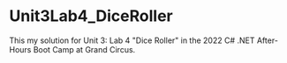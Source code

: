 # Unit3Lab4_DiceRoller
This my solution for Unit 3: Lab 4 "Dice Roller" in the 2022 C# .NET After-Hours Boot Camp at Grand Circus.
